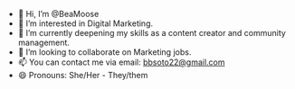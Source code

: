 - 👋 Hi, I’m @BeaMoose
- 👀 I’m interested in Digital Marketing. 
- 🌱 I’m currently deepening my skills as a content creator and community management. 
- 💞️ I’m looking to collaborate on Marketing jobs. 
- 📫 You can contact me via email: bbsoto22@gmail.com 
- 😄 Pronouns: She/Her - They/them 

<!---
BeaMoose/BeaMoose is a ✨ special ✨ repository because its `README.md` (this file) appears on your GitHub profile.
You can click the Preview link to take a look at your changes.
--->
